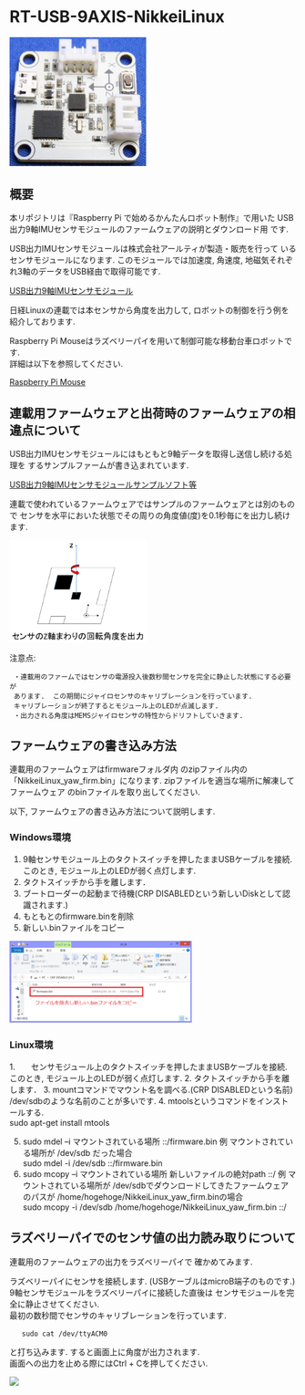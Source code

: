 # RT-USB-9AXIS-NikkeiLinux

<img src="./image/RT-USB-9AXIS-picture.png" width="240">

## 概要

本リポジトリは『Raspberry Pi で始めるかんたんロボット制作』で用いた
USB出力9軸IMUセンサモジュールのファームウェアの説明とダウンロード用
です.  

USB出力IMUセンサモジュールは株式会社アールティが製造・販売を行って
いるセンサモジュールになります.
このモジュールでは加速度, 角速度, 地磁気それぞれ3軸のデータをUSB経由で取得可能です.  

[USB出力9軸IMUセンサモジュール](http://products.rt-net.jp/iot/usb9axisimu/)

日経Linuxの連載では本センサから角度を出力して, ロボットの制御を行う例を
紹介しております.  

Raspberry Pi Mouseはラズベリーパイを用いて制御可能な移動台車ロボットです.  
詳細は以下を参照してください.

[Raspberry Pi Mouse](http://products.rt-net.jp/micromouse/raspberry-pi-mouse)


## 連載用ファームウェアと出荷時のファームウェアの相違点について

USB出力IMUセンサモジュールにはもともと9軸データを取得し送信し続ける処理を
するサンプルファームが書き込まれています.  

[USB出力9軸IMUセンサモジュールサンプルソフト等](http://www.rt-shop.jp/download/RT-IMU9/)

連載で使われているファームウェアではサンプルのファームウェアとは別のもので
センサを水平においた状態でその周りの角度値(度)を0.1秒毎にを出力し続けます.  

<img src="./image/正方向の図.png" width="240">

注意点:

     ・連載用のファームではセンサの電源投入後数秒間センサを完全に静止した状態にする必要が
     あります.  この期間にジャイロセンサのキャリブレーションを行っています.  
     キャリブレーションが終了するとモジュール上のLEDが点滅します.  
     ・出力される角度はMEMSジャイロセンサの特性からドリフトしていきます.  


## ファームウェアの書き込み方法
連載用のファームウェアはfirmwareフォルダ内
のzipファイル内の
「NikkeiLinux_yaw_firm.bin」になります.
zipファイルを適当な場所に解凍してファームウェア
のbinファイルを取り出してください.  

以下, ファームウェアの書き込み方法について説明します.  

### Windows環境

1.	9軸センサモジュール上のタクトスイッチを押したままUSBケーブルを接続.このとき, モジュール上のLEDが弱く点灯します.
2.	タクトスイッチから手を離します．
3.	ブートローダーの起動まで待機(CRP DISABLEDという新しいDiskとして認識されます.)
4.	もともとのfirmware.binを削除
5.	新しい.binファイルをコピー

<img src="./image/ファーム書き込みwin.png" width="320">

### Linux環境

1.　　センサモジュール上のタクトスイッチを押したままUSBケーブルを接続. このとき, モジュール上のLEDが弱く点灯します.
2.    タクトスイッチから手を離します．
3.    mountコマンドでマウント名を調べる.(CRP DISABLEDという名前)    
      /dev/sdbのような名前のことが多いです.
4.    mtoolsというコマンドをインストールする.    
       sudo apt-get install mtools 
 
5.    sudo mdel –i マウントされている場所 ::/firmware.bin
       例 マウントされている場所が /dev/sdb だった場合    
       sudo mdel -i /dev/sdb ::/firmware.bin
6.    sudo mcopy –i マウントされている場所 新しいファイルの絶対path ::/
       例 マウントされている場所が /dev/sdbでダウンロードしてきたファームウェアのパスが
       /home/hogehoge/NikkeiLinux_yaw_firm.binの場合    
       sudo mcopy -i /dev/sdb /home/hogehoge/NikkeiLinux_yaw_firm.bin ::/

## ラズベリーパイでのセンサ値の出力読み取りについて
連載用のファームウェアの出力をラズベリーパイで
確かめてみます.  

ラズベリーパイにセンサを接続します.
(USBケーブルはmicroB端子のものです.)
9軸センサモジュールをラズベリーパイに接続した直後は
センサモジュールを完全に静止させてください.  
最初の数秒間でセンサのキャリブレーションを行っています.

       sudo cat /dev/ttyACM0

と打ち込みます.  すると画面上に角度が出力されます.  
画面への出力を止める際にはCtrl + Cを押してください.  

<img src="./image/角度出力.png" width="500">



